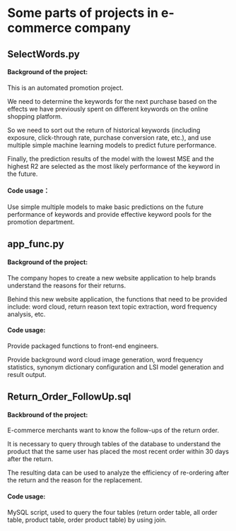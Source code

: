# Some parts of projects in e-commerce company

## SelectWords.py
#### Background of the project:
  This is an automated promotion project. 
  
  We need to determine the keywords for the next purchase based on the effects we have previously spent on different keywords on the online shopping platform.
  
  So we need to sort out the return of historical keywords (including exposure, click-through rate, purchase conversion rate, etc.), and use multiple simple machine learning models to predict future performance.
  
  Finally, the prediction results of the model with the lowest MSE and the highest R2 are selected as the most likely performance of the keyword in the future.
  
  
#### Code usage：
  Use simple multiple models to make basic predictions on the future performance of keywords and provide effective keyword pools for the promotion department.



## app_func.py
#### Background of the project:
  The company hopes to create a new website application to help brands understand the reasons for their returns.
  
  Behind this new website application, the functions that need to be provided include: word cloud, return reason text topic extraction, word frequency analysis, etc.


#### Code usage:
  Provide packaged functions to front-end engineers. 
  
  Provide background word cloud image generation, word frequency statistics, synonym dictionary configuration and LSI model generation and result output.


## Return_Order_FollowUp.sql
#### Backbround of the project:
  E-commerce merchants want to know the follow-ups of the return order.
  
  It is necessary to query through tables of the database to understand the product that the same user has placed the most recent order within 30 days after the return.
  
  The resulting data can be used to analyze the efficiency of re-ordering after the return and the reason for the replacement.


#### Code usage:
  MySQL script, used to query the four tables (return order table, all order table, product table, order product table) by using join.
